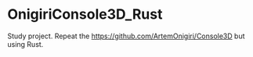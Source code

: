 # OnigiriConsole3D_Rust
Study project.
Repeat the https://github.com/ArtemOnigiri/Console3D but using Rust.